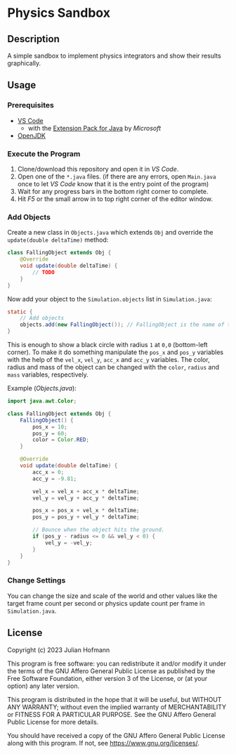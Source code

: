 # Physics Sandbox

## Description

A simple sandbox to implement physics integrators and show their results graphically.

## Usage

### Prerequisites

- [VS Code](https://code.visualstudio.com)
  - with the [Extension Pack for Java](https://marketplace.visualstudio.com/items?itemName=vscjava.vscode-java-pack) by *Microsoft*
- [OpenJDK](https://adoptium.net)

### Execute the Program

1. Clone/download this repository and open it in *VS Code*.
2. Open one of the `*.java` files. (if there are any errors, open `Main.java` once to let *VS Code* know that it is the entry point of the program)
3. Wait for any progress bars in the bottom right corner to complete.
4. Hit *F5* or the small arrow in to top right corner of the editor window.

### Add Objects

Create a new class in `Objects.java` which extends `Obj` and override the `update(double deltaTime)` method:

```java
class FallingObject extends Obj {
    @Override
    void update(double deltaTime) {
        // TODO
    }
}
```

Now add your object to the `Simulation.objects` list in `Simulation.java`:

```java
static {
    // Add objects
    objects.add(new FallingObject()); // FallingObject is the name of the new object
}
```

This is enough to show a black circle with radius `1` at `0,0` (bottom-left corner).
To make it do something manipulate the `pos_x` and `pos_y` variables with the help of the `vel_x`, `vel_y`, `acc_x` and `acc_y` variables.
The color, radius and mass of the object can be changed with the `color`, `radius` and `mass` variables, respectively.

Example (*Objects.java*):

```java
import java.awt.Color;

class FallingObject extends Obj {
    FallingObject() {
        pos_x = 10;
        pos_y = 60;
        color = Color.RED;
    }

    @Override
    void update(double deltaTime) {
        acc_x = 0;
        acc_y = -9.81;

        vel_x = vel_x + acc_x * deltaTime;
        vel_y = vel_y + acc_y * deltaTime;

        pos_x = pos_x + vel_x * deltaTime;
        pos_y = pos_y + vel_y * deltaTime;

        // Bounce when the object hits the ground.
        if (pos_y - radius <= 0 && vel_y < 0) {
            vel_y = -vel_y;
        }
    }
}
```

### Change Settings

You can change the size and scale of the world and other values like the target frame count per second or physics update count per frame in `Simulation.java`.

## License

Copyright (c) 2023 Julian Hofmann

This program is free software: you can redistribute it and/or modify
it under the terms of the GNU Affero General Public License as published
by the Free Software Foundation, either version 3 of the License, or
(at your option) any later version.

This program is distributed in the hope that it will be useful,
but WITHOUT ANY WARRANTY; without even the implied warranty of
MERCHANTABILITY or FITNESS FOR A PARTICULAR PURPOSE.  See the
GNU Affero General Public License for more details.

You should have received a copy of the GNU Affero General Public License
along with this program.  If not, see <https://www.gnu.org/licenses/>.
